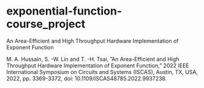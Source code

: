 # exponential-function-course_project
An Area-Efficient and High Throughput Hardware Implementation of Exponent Function

M. A. Hussain, S. -W. Lin and T. -H. Tsai, ”An Area-Efficient and High
Throughput Hardware Implementation of Exponent Function,” 2022 IEEE
International Symposium on Circuits and Systems (ISCAS), Austin, TX,
USA, 2022, pp. 3369-3372, doi: 10.1109/ISCAS48785.2022.9937238.
